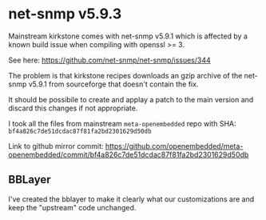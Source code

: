 # net-snmp v5.9.3
Mainstream kirkstone comes with net-snmp v5.9.1 which is affected by a known build
issue when compiling with openssl >= 3.

See here: https://github.com/net-snmp/net-snmp/issues/344

The problem is that kirkstone recipes downloads an gzip archive of the net-snmp v5.9.1 from sourceforge that doesn't contain the fix.

It should be possibile to create and applay a patch to the main version and discard this changes if not appropriate.

I took all the files from mainstream `meta-openembedded` repo with SHA: `bf4a826c7de51dcdac87f81fa2bd2301629d50db`

Link to github mirror commit: https://github.com/openembedded/meta-openembedded/commit/bf4a826c7de51dcdac87f81fa2bd2301629d50db

## BBLayer
I've created the bblayer to make it clearly what our customizations are and keep the "upstream" code unchanged.


